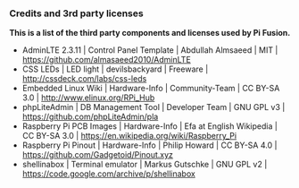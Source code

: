 ### Credits and 3rd party licenses
**This is a list of the third party components and licenses used by Pi Fusion.**
- AdminLTE 2.3.11 | Control Panel Template | Abdullah Almsaeed | MIT | https://github.com/almasaeed2010/AdminLTE
- CSS LEDs | LED light | devilsbackyard | Freeware | http://cssdeck.com/labs/css-leds
- Embedded Linux Wiki | Hardware-Info | Community-Team | CC BY-SA 3.0 | http://www.elinux.org/RPi_Hub
- phpLiteAdmin | DB Management Tool | Developer Team | GNU GPL v3 | https://github.com/phpLiteAdmin/pla
- Raspberry Pi PCB Images | Hardware-Info | Efa at English Wikipedia | CC BY-SA 3.0 | https://en.wikipedia.org/wiki/Raspberry_Pi
- Raspberry Pi Pinout | Hardware-Info | Philip Howard | CC BY-SA 4.0 | https://github.com/Gadgetoid/Pinout.xyz
- shellinabox | Terminal emulator | Markus Gutschke | GNU GPL v2 | https://code.google.com/archive/p/shellinabox